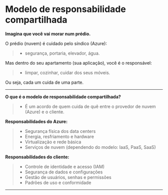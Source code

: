 # **Modelo de responsabilidade compartilhada**

**Imagina que você vai morar num prédio.**

O prédio (nuvem) é cuidado pelo síndico (Azure):  
> - segurança, portaria, elevador, água.

Mas dentro do seu apartamento (sua aplicação), você é o responsável:  
> - limpar, cozinhar, cuidar dos seus móveis.

Ou seja, cada um cuida de uma parte.

---

**O que é o modelo de responsabilidade compartilhada?**
> - É um acordo de quem cuida de quê entre o provedor de nuvem (Azure) e o cliente.

**Responsabilidades do Azure:**
> - Segurança física dos data centers
> - Energia, resfriamento e hardware
> - Virtualização e rede básica
> - Serviços de nuvem (dependendo do modelo: IaaS, PaaS, SaaS)

**Responsabilidades do cliente:**
> - Controle de identidade e acesso (IAM)
> - Segurança de dados e configurações
> - Gestão de usuários, senhas e permissões
> - Padrões de uso e conformidade

---